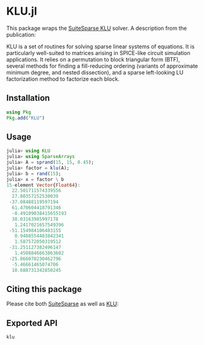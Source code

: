 # KLU.jl

This package wraps the [SuiteSparse KLU](https://github.com/DrTimothyAldenDavis/SuiteSparse) solver. A description from the publication:

KLU is a set of routines for solving sparse linear systems of equations. It is particularly well-suited to matrices arising in SPICE-like circuit simulation applications. It relies on a permutation to block triangular form (BTF), several methods for finding a fill-reducing ordering (variants of approximate minimum degree, and nested dissection), and a sparse left-looking LU factorization method to factorize each block.


## Installation
```julia
using Pkg
Pkg.add("KLU")
```

## Usage

```julia
julia> using KLU
julia> using SparseArrays
julia> A = sprand(15, 15, 0.45);
julia> factor = klu(A);
julia> b = rand(15);
julia> x = factor \ b
15-element Vector{Float64}:
  22.501711574339556
  27.80357152530039
 -37.08488119597194
  61.470604418791346
  -0.49109038415655193
  38.03163985997178
   1.2417021657549396
 -51.154984106483155
   0.9488554483842341
   1.587572050319512
 -31.251127382496147
   1.4508846663863602
 -25.866070230462796
  -5.46661465074706
  10.688731342850245
```

## Citing this package

Please cite both [SuiteSparse](https://github.com/DrTimothyAldenDavis/SuiteSparse/blob/dev/CITATION.bib) as well as [KLU](https://github.com/JuliaSparse/KLU.jl/blob/main/CITATION.bib):

## Exported API

```@docs
klu
```

